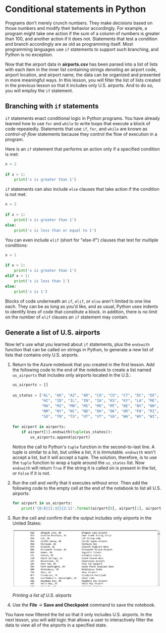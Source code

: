 # Conditional statements in Python

Programs don't merely crunch numbers. They make *decisions* based on those numbers and modify their behavior accordingly. For example, a program might take one action if the sum of a column of numbers is greater than 100, and another action if it does not. Statements that test a condition and branch accordingly are as old as programming itself. Most programming languages use `if` statements to support such branching, and Python is no exception.

Now that the airport data in **airports.csv** has been parsed into a list of lists with each item in the inner list containing strings denoting an airport code, airport location, and airport name, the data can be organized and presented in more meaningful ways. In this lesson, you will filter the list of lists created in the previous lesson so that it includes only U.S. airports. And to do so, you will employ the `if` statement.

## Branching with `if` statements

`if` statements enact conditional logic in Python programs. You have already learned how to use `for` and `while` to write loops that execute a block of code repeatedly. Statements that use `if`, `for`, and `while` are known as *control-of-flow* statements because they control the flow of execution in a program.

Here is an `if` statement that performs an action only if a specified condition is met:

```python
x = 2

if x > 1:
    print('x is greater than 1')
```

`if` statements can also include `else` clauses that take action if the condition is not met:

```python
x = 2

if x > 1:
    print('x is greater than 1')
else:
    print('x is less than or equal to 1')
```

You can even include `elif` (short for "else-if") clauses that test for multiple conditions:

```python
x = 1

if x > 1:
    print('x is greater than 1')
elif x < 1:
    print('x is less than 1')
else:
    print('x is 1')
```

Blocks of code underneath an `if`, `elif`, or `else` aren't limited to one line each. They can be as long as you'd like, and as usual, Python uses indents to identify lines of code that constitute a block. in addition, there is no limit on the number of `elif` clauses an `if` statement may contain.

## Generate a list of U.S. airports

Now let's use what you learned about `if` statements, plus the `endswith` function that can be called on strings in Python, to generate a new list of lists that contains only U.S. airports.

1. Return to the Azure notebook that you created in the first lesson. Add the following code to the end of the notebook to create a list named `us_airports` that includes only airports located in the U.S.:

	```python
	us_airports = []
	
	us_states = ["AL", "AK", "AZ", "AR", "CA", "CO", "CT", "DC", "DE", "FL", "GA", 
	             "HI", "ID", "IL", "IN", "IA", "KS", "KY", "LA", "ME", "MD", 
	             "MA", "MI", "MN", "MS", "MO", "MT", "NE", "NV", "NH", "NJ", 
	             "NM", "NY", "NC", "ND", "OH", "OK", "OR", "PA", "RI", "SC", 
	             "SD", "TN", "TX", "UT", "VT", "VA", "WA", "WV", "WI", "WY"]
	
	for airport in airports:
	    if airport[1].endswith(tuple(us_states)):
	        us_airports.append(airport)
	```

	Notice the call to Python's `tuple` function in the second-to-last line. A tuple is similar to a list, but unlike a list, it is immutable. `endswith` won't accept a list, but it will accept a tuple. The solution, therefore, is to use the `tuple` function to wrap a tuple around the `us_states` list. Now `endswith` will return `True` if the string it is called on is present in the list, or `False` if it is not.

1. Run the cell and verify that it executes without error. Then add the following code to the empty cell at the end of the notebook to list all U.S. airports:

	```python
	for airport in us_airports:
	    print('{0:8}{1:32}{2:1}'.format(airport[0], airport[1], airport[2]))
	```

1. Run the cell and confirm that the output includes only airports in the United States:

	![Printing a list of U.S. airports](media/print-us-airports.png)

	_Printing a list of U.S. airports_

1. Use the **File** -> **Save and Checkpoint** command to save the notebook.

You have now filtered the list so that it only includes U.S. airports. In the next lesson, you will add logic that allows a user to interactively filter the data to view all of the airports in a specified state.